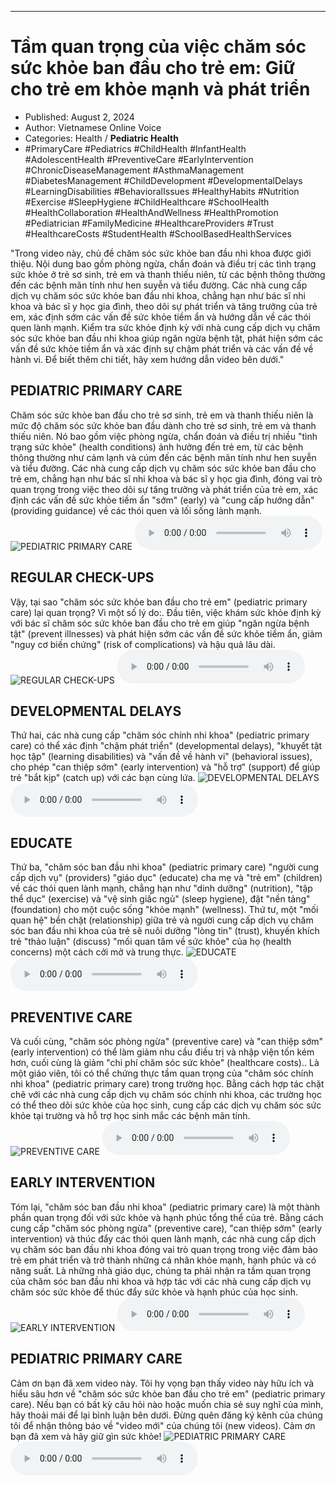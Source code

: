 
---

# Tầm quan trọng của việc chăm sóc sức khỏe ban đầu cho trẻ em: Giữ cho trẻ em khỏe mạnh và phát triển

- Published: August 2, 2024
- Author: Vietnamese Online Voice
- Categories: Health / **Pediatric Health**
- #PrimaryCare #Pediatrics #ChildHealth #InfantHealth #AdolescentHealth #PreventiveCare #EarlyIntervention #ChronicDiseaseManagement #AsthmaManagement #DiabetesManagement #ChildDevelopment #DevelopmentalDelays #LearningDisabilities #BehavioralIssues #HealthyHabits #Nutrition #Exercise #SleepHygiene #ChildHealthcare #SchoolHealth #HealthCollaboration #HealthAndWellness #HealthPromotion #Pediatrician #FamilyMedicine #HealthcareProviders #Trust #HealthcareCosts #StudentHealth #SchoolBasedHealthServices

"Trong video này, chủ đề chăm sóc sức khỏe ban đầu nhi khoa được giới thiệu. Nội dung bao gồm phòng ngừa, chẩn đoán và điều trị các tình trạng sức khỏe ở trẻ sơ sinh, trẻ em và thanh thiếu niên, từ các bệnh thông thường đến các bệnh mãn tính như hen suyễn và tiểu đường. Các nhà cung cấp dịch vụ chăm sóc sức khỏe ban đầu nhi khoa, chẳng hạn như bác sĩ nhi khoa và bác sĩ y học gia đình, theo dõi sự phát triển và tăng trưởng của trẻ em, xác định sớm các vấn đề sức khỏe tiềm ẩn và hướng dẫn về các thói quen lành mạnh. Kiểm tra sức khỏe định kỳ với nhà cung cấp dịch vụ chăm sóc sức khỏe ban đầu nhi khoa giúp ngăn ngừa bệnh tật, phát hiện sớm các vấn đề sức khỏe tiềm ẩn và xác định sự chậm phát triển và các vấn đề về hành vi. Để biết thêm chi tiết, hãy xem hướng dẫn video bên dưới."


## PEDIATRIC PRIMARY CARE

Chăm sóc sức khỏe ban đầu cho trẻ sơ sinh, trẻ em và thanh thiếu niên là mức độ chăm sóc sức khỏe ban đầu dành cho trẻ sơ sinh, trẻ em và thanh thiếu niên. Nó bao gồm việc phòng ngừa, chẩn đoán và điều trị nhiều "tình trạng sức khỏe" (health conditions) ảnh hưởng đến trẻ em, từ các bệnh thông thường như cảm lạnh và cúm đến các bệnh mãn tính như hen suyễn và tiểu đường. Các nhà cung cấp dịch vụ chăm sóc sức khỏe ban đầu cho trẻ em, chẳng hạn như bác sĩ nhi khoa và bác sĩ y học gia đình, đóng vai trò quan trọng trong việc theo dõi sự tăng trưởng và phát triển của trẻ em, xác định các vấn đề sức khỏe tiềm ẩn "sớm" (early) và "cung cấp hướng dẫn" (providing guidance) về các thói quen và lối sống lành mạnh.
![PEDIATRIC PRIMARY CARE](https://http-archiver-apis-production-80.schnworks.com/storage/images/transitions/2024-08-02/transition-21036786390-Montserrat-Regular-004895.jpg)
<audio controls>
    <source src="https://http-archiver-apis-production-80.schnworks.com/storage/storage/audio/file-18413343814.mp3" type="audio/mpeg">
</audio>



## REGULAR CHECK-UPS

Vậy, tại sao "chăm sóc sức khỏe ban đầu cho trẻ em" (pediatric primary care) lại quan trọng? Vì một số lý do:. Đầu tiên, việc khám sức khỏe định kỳ với bác sĩ chăm sóc sức khỏe ban đầu cho trẻ em giúp "ngăn ngừa bệnh tật" (prevent illnesses) và phát hiện sớm các vấn đề sức khỏe tiềm ẩn, giảm "nguy cơ biến chứng" (risk of complications) và hậu quả lâu dài.
![REGULAR CHECK-UPS](https://http-archiver-apis-production-80.schnworks.com/storage/images/transitions/2024-08-02/transition-4294697835-Montserrat-Black-7B1FA2.jpg)
<audio controls>
    <source src="https://http-archiver-apis-production-80.schnworks.com/storage/storage/audio/file-11225353901.mp3" type="audio/mpeg">
</audio>



## DEVELOPMENTAL DELAYS

Thứ hai, các nhà cung cấp "chăm sóc chính nhi khoa" (pediatric primary care) có thể xác định "chậm phát triển" (developmental delays), "khuyết tật học tập" (learning disabilities) và "vấn đề về hành vi" (behavioral issues), cho phép "can thiệp sớm" (early intervention) và "hỗ trợ" (support) để giúp trẻ "bắt kịp" (catch up) với các bạn cùng lứa.
![DEVELOPMENTAL DELAYS](https://http-archiver-apis-production-80.schnworks.com/storage/images/transitions/2024-08-02/transition-15230860910-Montserrat-Bold-880E4F.jpg)
<audio controls>
    <source src="https://http-archiver-apis-production-80.schnworks.com/storage/storage/audio/file-35606305373.mp3" type="audio/mpeg">
</audio>



## EDUCATE

Thứ ba, "chăm sóc ban đầu nhi khoa" (pediatric primary care) "người cung cấp dịch vụ" (providers) "giáo dục" (educate) cha mẹ và "trẻ em" (children) về các thói quen lành mạnh, chẳng hạn như "dinh dưỡng" (nutrition), "tập thể dục" (exercise) và "vệ sinh giấc ngủ" (sleep hygiene), đặt "nền tảng" (foundation) cho một cuộc sống "khỏe mạnh" (wellness). Thứ tư, một "mối quan hệ" bền chặt (relationship) giữa trẻ và người cung cấp dịch vụ chăm sóc ban đầu nhi khoa của trẻ sẽ nuôi dưỡng "lòng tin" (trust), khuyến khích trẻ "thảo luận" (discuss) "mối quan tâm về sức khỏe" của họ (health concerns) một cách cởi mở và trung thực.
![EDUCATE](https://http-archiver-apis-production-80.schnworks.com/storage/images/transitions/2024-08-02/transition-12006530362-Montserrat-Black-1A237E.jpg)
<audio controls>
    <source src="https://http-archiver-apis-production-80.schnworks.com/storage/storage/audio/file-37257373810.mp3" type="audio/mpeg">
</audio>



## PREVENTIVE CARE

Và cuối cùng, "chăm sóc phòng ngừa" (preventive care) và "can thiệp sớm" (early intervention) có thể làm giảm nhu cầu điều trị và nhập viện tốn kém hơn, cuối cùng là giảm "chi phí chăm sóc sức khỏe" (healthcare costs).. Là một giáo viên, tôi có thể chứng thực tầm quan trọng của "chăm sóc chính nhi khoa" (pediatric primary care) trong trường học. Bằng cách hợp tác chặt chẽ với các nhà cung cấp dịch vụ chăm sóc chính nhi khoa, các trường học có thể theo dõi sức khỏe của học sinh, cung cấp các dịch vụ chăm sóc sức khỏe tại trường và hỗ trợ học sinh mắc các bệnh mãn tính.
![PREVENTIVE CARE](https://http-archiver-apis-production-80.schnworks.com/storage/images/transitions/2024-08-02/transition-8608798282-Montserrat-ExtraBold-283593.jpg)
<audio controls>
    <source src="https://http-archiver-apis-production-80.schnworks.com/storage/storage/audio/file-7530520189.mp3" type="audio/mpeg">
</audio>



## EARLY INTERVENTION

Tóm lại, "chăm sóc ban đầu nhi khoa" (pediatric primary care) là một thành phần quan trọng đối với sức khỏe và hạnh phúc tổng thể của trẻ. Bằng cách cung cấp "chăm sóc phòng ngừa" (preventive care), "can thiệp sớm" (early intervention) và thúc đẩy các thói quen lành mạnh, các nhà cung cấp dịch vụ chăm sóc ban đầu nhi khoa đóng vai trò quan trọng trong việc đảm bảo trẻ em phát triển và trở thành những cá nhân khỏe mạnh, hạnh phúc và có năng suất. Là những nhà giáo dục, chúng ta phải nhận ra tầm quan trọng của chăm sóc ban đầu nhi khoa và hợp tác với các nhà cung cấp dịch vụ chăm sóc sức khỏe để thúc đẩy sức khỏe và hạnh phúc của học sinh.
![EARLY INTERVENTION](https://http-archiver-apis-production-80.schnworks.com/storage/images/transitions/2024-08-02/transition--4490693549-Montserrat-SemiBold-1A237E.jpg)
<audio controls>
    <source src="https://http-archiver-apis-production-80.schnworks.com/storage/storage/audio/file-7957530352.mp3" type="audio/mpeg">
</audio>



## PEDIATRIC PRIMARY CARE

Cảm ơn bạn đã xem video này. Tôi hy vọng bạn thấy video này hữu ích và hiểu sâu hơn về "chăm sóc sức khỏe ban đầu cho trẻ em" (pediatric primary care). Nếu bạn có bất kỳ câu hỏi nào hoặc muốn chia sẻ suy nghĩ của mình, hãy thoải mái để lại bình luận bên dưới. Đừng quên đăng ký kênh của chúng tôi để nhận thông báo về "video mới" của chúng tôi (new videos). Cảm ơn bạn đã xem và hãy giữ gìn sức khỏe!
![PEDIATRIC PRIMARY CARE](https://http-archiver-apis-production-80.schnworks.com/storage/images/transitions/2024-08-02/transition-16999385656-Montserrat-Black-9C27B0.jpg)
<audio controls>
    <source src="https://http-archiver-apis-production-80.schnworks.com/storage/storage/audio/file-14809056117.mp3" type="audio/mpeg">
</audio>


